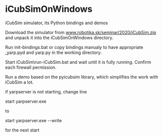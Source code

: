 # iCubSimOnWindows
iCubSim simulator, its Python bindings and demos

Download the simulator from www.robotika.sk/seminar/2020/iCubSim.zip
and unpack it into the iCubSimOnWindows directory. 

Run init-bindings.bat or copy bindings manualy to have appropriate _yarp.pyd 
and yarp.py in the working directory. 

Start iCubSim\run-iCubSim.bat and wait until it is fully running.
Confirm each firewall permission.

Run a demo based on the pyicubsim library, which simplifies the work with iCubSim a lot.

if yarpserver is not starting, change line

start yarpserver.exe

to

start yarpserver.exe --write

for the next start
